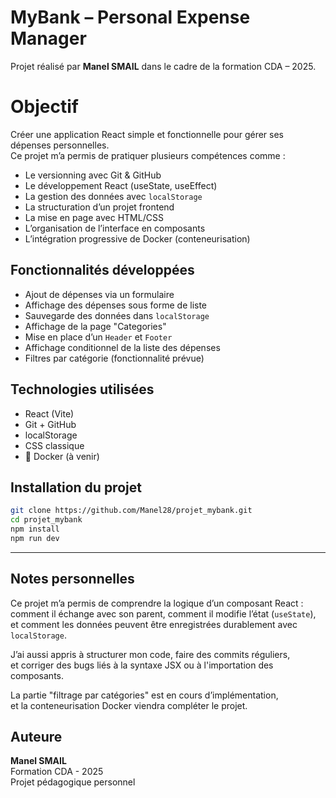 # MyBank – Personal Expense Manager

Projet réalisé par **Manel SMAIL** dans le cadre de la formation CDA – 2025.



# Objectif

Créer une application React simple et fonctionnelle pour gérer ses dépenses personnelles.  
Ce projet m’a permis de pratiquer plusieurs compétences comme :

- Le versionning avec Git & GitHub
- Le développement React (useState, useEffect)
- La gestion des données avec `localStorage`
- La structuration d’un projet frontend
- La mise en page avec HTML/CSS
- L’organisation de l’interface en composants
- L’intégration progressive de Docker (conteneurisation)



## Fonctionnalités développées

- Ajout de dépenses via un formulaire
- Affichage des dépenses sous forme de liste
- Sauvegarde des données dans `localStorage`
- Affichage de la page "Categories"
- Mise en place d’un `Header` et `Footer`
- Affichage conditionnel de la liste des dépenses
- Filtres par catégorie (fonctionnalité prévue)



## Technologies utilisées

-  React (Vite)
-  Git + GitHub
-  localStorage
-  CSS classique
- 🐳 Docker (à venir)



##  Installation du projet

```bash
git clone https://github.com/Manel28/projet_mybank.git
cd projet_mybank
npm install
npm run dev
```

---

##  Notes personnelles

Ce projet m’a permis de comprendre la logique d’un composant React :  
comment il échange avec son parent, comment il modifie l’état (`useState`),  
et comment les données peuvent être enregistrées durablement avec `localStorage`.

J’ai aussi appris à structurer mon code, faire des commits réguliers,  
et corriger des bugs liés à la syntaxe JSX ou à l'importation des composants.

La partie "filtrage par catégories" est en cours d’implémentation,  
et la conteneurisation Docker viendra compléter le projet.



##  Auteure

**Manel SMAIL**  
Formation CDA - 2025  
Projet pédagogique personnel

